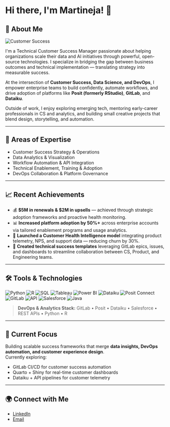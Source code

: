 # Hi there, I'm Martineja! 👋  

## 🌟 About Me
![Customer Success](https://img.shields.io/badge/Customer_Success-Expert-blueviolet)

I'm a Technical Customer Success Manager passionate about helping organizations scale their data and AI initiatives through powerful, open-source technologies. I specialize in bridging the gap between business outcomes and technical implementation — translating strategy into measurable success.  

At the intersection of **Customer Success, Data Science, and DevOps**, I empower enterprise teams to build confidently, automate workflows, and drive adoption of platforms like **Posit (formerly RStudio)**, **GitLab**, and **Dataiku**.  

Outside of work, I enjoy exploring emerging tech, mentoring early-career professionals in CS and analytics, and building small creative projects that blend design, storytelling, and automation.  

---

## 💼 Areas of Expertise
- Customer Success Strategy & Operations  
- Data Analytics & Visualization  
- Workflow Automation & API Integration  
- Technical Enablement, Training & Adoption  
- DevOps Collaboration & Platform Governance  

---

## 📈 Recent Achievements
- 💰 **$5M in renewals & $2M in upsells** — achieved through strategic adoption frameworks and proactive health monitoring.  
- 📊 **Increased platform adoption by 50%+** across enterprise accounts via tailored enablement programs and usage analytics.  
- 🧩 **Launched a Customer Health Intelligence model** integrating product telemetry, NPS, and support data — reducing churn by 30%.  
- 🧠 **Created technical success templates** leveraging GitLab epics, issues, and dashboards to streamline collaboration between CS, Product, and Engineering teams.  

---

## 🛠️ Tools & Technologies
![Python](https://img.shields.io/badge/Python-3776AB?style=for-the-badge&logo=python&logoColor=white)
![R](https://img.shields.io/badge/R-276DC3?style=for-the-badge&logo=r&logoColor=white)
![SQL](https://img.shields.io/badge/SQL-336791?style=for-the-badge&logo=postgresql&logoColor=white)
![Tableau](https://img.shields.io/badge/Tableau-E97627?style=for-the-badge&logo=tableau&logoColor=white)
![Power BI](https://img.shields.io/badge/Power%20BI-F2C811?style=for-the-badge&logo=powerbi&logoColor=black)
![Dataiku](https://img.shields.io/badge/Dataiku-4B9CD3?style=for-the-badge&logo=dataiku&logoColor=white)
![Posit Connect](https://img.shields.io/badge/Posit_Connect-75AADB?style=for-the-badge&logo=rstudio&logoColor=white)
![GitLab](https://img.shields.io/badge/GitLab-FC6D26?style=for-the-badge&logo=gitlab&logoColor=white)
![API](https://img.shields.io/badge/API-0052CC?style=for-the-badge&logo=swagger&logoColor=white)
![Salesforce](https://img.shields.io/badge/Salesforce-00A1E4?style=for-the-badge&logo=salesforce&logoColor=white)
![Java](https://img.shields.io/badge/Java-007396?style=for-the-badge&logo=java&logoColor=white)

> **DevOps & Analytics Stack:** GitLab • Posit • Dataiku • Salesforce • REST APIs • Python • R  

---

## 🚀 Current Focus
Building scalable success frameworks that merge **data insights, DevOps automation, and customer experience design**.  
Currently exploring:
- GitLab CI/CD for customer success automation  
- Quarto + Shiny for real-time customer dashboards  
- Dataiku + API pipelines for customer telemetry  

---

## 🌍 Connect with Me
- [LinkedIn](https://www.linkedin.com/in/martinejacoats)  
- [Email](mailto:martinejcoatsa@gmail.com)
